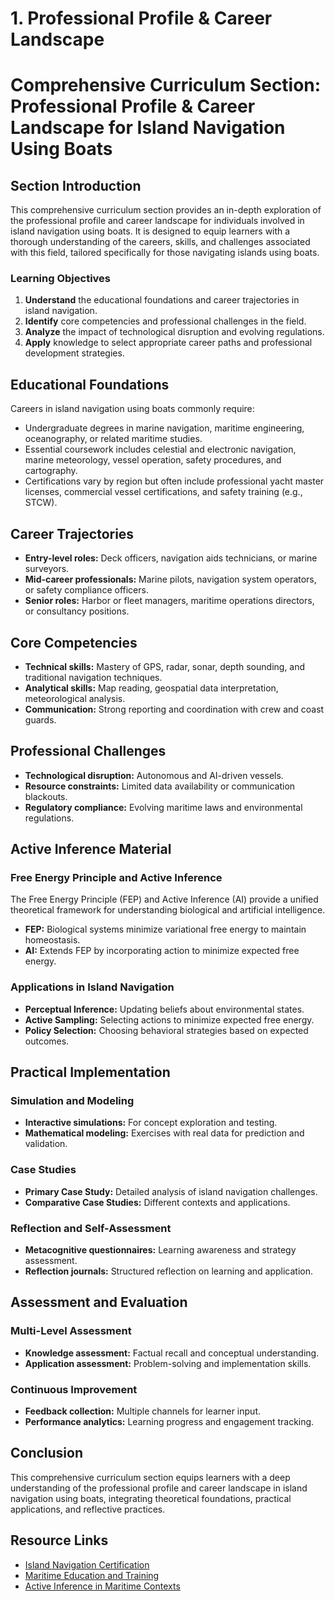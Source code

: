 # 1. Professional Profile & Career Landscape

# Comprehensive Curriculum Section: Professional Profile & Career Landscape for Island Navigation Using Boats

## Section Introduction

This comprehensive curriculum section provides an in-depth exploration of the professional profile and career landscape for individuals involved in island navigation using boats. It is designed to equip learners with a thorough understanding of the careers, skills, and challenges associated with this field, tailored specifically for those navigating islands using boats.

### Learning Objectives

1. **Understand** the educational foundations and career trajectories in island navigation.
2. **Identify** core competencies and professional challenges in the field.
3. **Analyze** the impact of technological disruption and evolving regulations.
4. **Apply** knowledge to select appropriate career paths and professional development strategies.

## Educational Foundations

Careers in island navigation using boats commonly require:

- Undergraduate degrees in marine navigation, maritime engineering, oceanography, or related maritime studies.
- Essential coursework includes celestial and electronic navigation, marine meteorology, vessel operation, safety procedures, and cartography.
- Certifications vary by region but often include professional yacht master licenses, commercial vessel certifications, and safety training (e.g., STCW).

## Career Trajectories

- **Entry-level roles:** Deck officers, navigation aids technicians, or marine surveyors.
- **Mid-career professionals:** Marine pilots, navigation system operators, or safety compliance officers.
- **Senior roles:** Harbor or fleet managers, maritime operations directors, or consultancy positions.

## Core Competencies

- **Technical skills:** Mastery of GPS, radar, sonar, depth sounding, and traditional navigation techniques.
- **Analytical skills:** Map reading, geospatial data interpretation, meteorological analysis.
- **Communication:** Strong reporting and coordination with crew and coast guards.

## Professional Challenges

- **Technological disruption:** Autonomous and AI-driven vessels.
- **Resource constraints:** Limited data availability or communication blackouts.
- **Regulatory compliance:** Evolving maritime laws and environmental regulations.

## Active Inference Material

### Free Energy Principle and Active Inference

The Free Energy Principle (FEP) and Active Inference (AI) provide a unified theoretical framework for understanding biological and artificial intelligence. 

- **FEP:** Biological systems minimize variational free energy to maintain homeostasis.
- **AI:** Extends FEP by incorporating action to minimize expected free energy.

### Applications in Island Navigation

- **Perceptual Inference:** Updating beliefs about environmental states.
- **Active Sampling:** Selecting actions to minimize expected free energy.
- **Policy Selection:** Choosing behavioral strategies based on expected outcomes.

## Practical Implementation

### Simulation and Modeling

- **Interactive simulations:** For concept exploration and testing.
- **Mathematical modeling:** Exercises with real data for prediction and validation.

### Case Studies

- **Primary Case Study:** Detailed analysis of island navigation challenges.
- **Comparative Case Studies:** Different contexts and applications.

### Reflection and Self-Assessment

- **Metacognitive questionnaires:** Learning awareness and strategy assessment.
- **Reflection journals:** Structured reflection on learning and application.

## Assessment and Evaluation

### Multi-Level Assessment

- **Knowledge assessment:** Factual recall and conceptual understanding.
- **Application assessment:** Problem-solving and implementation skills.

### Continuous Improvement

- **Feedback collection:** Multiple channels for learner input.
- **Performance analytics:** Learning progress and engagement tracking.

## Conclusion

This comprehensive curriculum section equips learners with a deep understanding of the professional profile and career landscape in island navigation using boats, integrating theoretical foundations, practical applications, and reflective practices.

## Resource Links

- [Island Navigation Certification](https://www.example.com/certification)
- [Maritime Education and Training](https://www.example.com/maritime-education)
- [Active Inference in Maritime Contexts](https://www.example.com/active-inference-maritime)